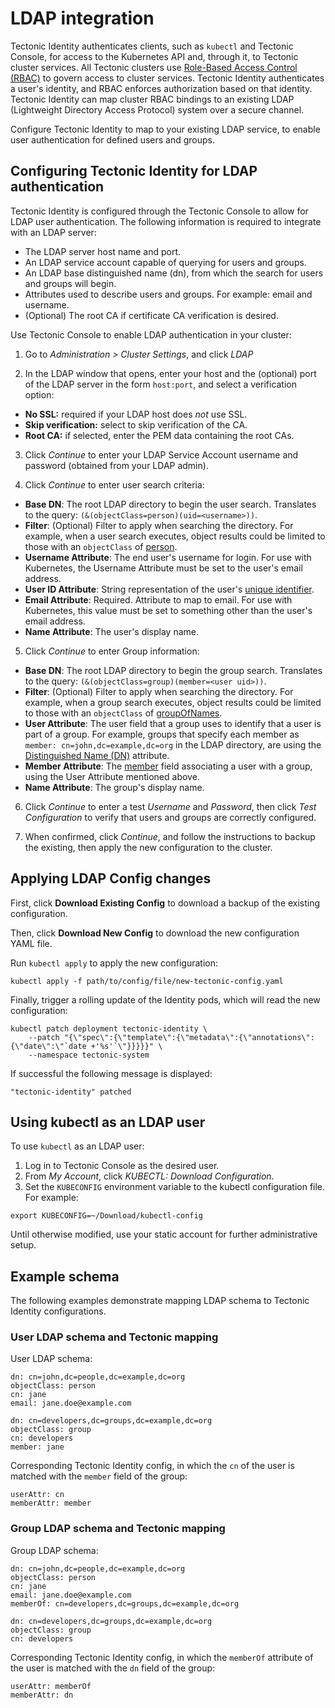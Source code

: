 # LDAP integration

Tectonic Identity authenticates clients, such as `kubectl` and Tectonic Console, for access to the Kubernetes API and, through it, to Tectonic cluster services. All Tectonic clusters use [Role-Based Access Control (RBAC)][rbac-config] to govern access to cluster services. Tectonic Identity authenticates a user's identity, and RBAC enforces authorization based on that identity. Tectonic Identity can map cluster RBAC bindings to an existing LDAP (Lightweight Directory Access Protocol) system over a secure channel.

Configure Tectonic Identity to map to your existing LDAP service, to enable user authentication for defined users and groups.

## Configuring Tectonic Identity for LDAP authentication

Tectonic Identity is configured through the Tectonic Console to allow for LDAP user authentication. The following information is required to integrate with an LDAP server:

* The LDAP server host name and port.
* An LDAP service account capable of querying for users and groups.
* An LDAP base distinguished name (dn), from which the search for users and groups will begin.
* Attributes used to describe users and groups. For example: email and username.
* (Optional) The root CA if certificate CA verification is desired.

Use Tectonic Console to enable LDAP authentication in your cluster:

1. Go to *Administration > Cluster Settings*, and click *LDAP*

2. In the LDAP window that opens, enter your host and the (optional) port of the LDAP server in the form `host:port`, and select a verification option:

 * **No SSL:** required if your LDAP host does *not* use SSL.
 * **Skip verification:** select to skip verification of the CA.
 * **Root CA:** if selected, enter the PEM data containing the root CAs.

3. Click *Continue* to enter your LDAP Service Account username and password (obtained from your LDAP admin).

4. Click *Continue* to enter user search criteria:

  * **Base DN**: The root LDAP directory to begin the user search. Translates to the query: `(&(objectClass=person)(uid=<username>))`.
  * **Filter**: (Optional) Filter to apply when searching the directory. For example, when a user search executes, object results could be limited to those with an `objectClass` of [person][person-ldap].
  * **Username Attribute**: The end user's username for login. For use with Kubernetes, the Username Attribute must be set to the user's email address.
  * **User ID Attribute**: String representation of the user's [unique identifier][uid-ldap].
  * **Email Attribute**: Required. Attribute to map to email. For use with Kubernetes, this value must be set to something other than the user's email address.
  * **Name Attribute**: The user's display name.

5. Click *Continue* to enter Group information:

  * **Base DN**: The root LDAP directory to begin the group search. Translates to the query: `(&(objectClass=group)(member=<user uid>))`.
  * **Filter**: (Optional) Filter to apply when searching the directory. For example, when a group search executes, object results could be limited to those with an `objectClass` of [groupOfNames][groupOfNames-ldap].
  * **User Attribute**: The user field that a group uses to identify that a user is part of a group. For example, groups that specify each member as `member: cn=john,dc=example,dc=org` in the LDAP directory, are using the [Distinguished Name (DN)][dn-ldap] attribute.
  * **Member Attribute**: The [member][member-ldap] field associating a user with a group, using the User Attribute mentioned above.
  * **Name Attribute**: The group's display name.

6. Click *Continue* to enter a test *Username* and *Password*, then click *Test Configuration* to verify that users and groups are correctly configured.

7. When confirmed, click *Continue*, and follow the instructions to backup the existing, then apply the new configuration to the cluster.

## Applying LDAP Config changes

First, click **Download Existing Config** to download a backup of the existing configuration.

Then, click **Download New Config** to download the new configuration YAML file.

Run `kubectl apply` to apply the new configuration:

```
kubectl apply -f path/to/config/file/new-tectonic-config.yaml
```

Finally, trigger a rolling update of the Identity pods, which will read the new configuration:

```
kubectl patch deployment tectonic-identity \
    --patch "{\"spec\":{\"template\":{\"metadata\":{\"annotations\":{\"date\":\"`date +'%s'`\"}}}}}" \
    --namespace tectonic-system
```

If successful the following message is displayed:

```
"tectonic-identity" patched
```

## Using kubectl as an LDAP user

To use `kubectl` as an LDAP user:

1. Log in to Tectonic Console as the desired user.
2. From *My Account*, click *KUBECTL: Download Configuration*.
3. Set the `KUBECONFIG` environment variable to the kubectl configuration file. For example:

`export KUBECONFIG=~/Download/kubectl-config`

Until otherwise modified, use your static account for further administrative setup.

## Example schema

The following examples demonstrate mapping LDAP schema to Tectonic Identity configurations.

### User LDAP schema and Tectonic mapping

User LDAP schema:

```ldap
dn: cn=john,dc=people,dc=example,dc=org
objectClass: person
cn: jane
email: jane.doe@example.com

dn: cn=developers,dc=groups,dc=example,dc=org
objectClass: group
cn: developers
member: jane
```

Corresponding Tectonic Identity config, in which the `cn` of the user is matched with the `member` field of the group:

```
userAttr: cn
memberAttr: member
```

### Group LDAP schema and Tectonic mapping

Group LDAP schema:

```ldap
dn: cn=john,dc=people,dc=example,dc=org
objectClass: person
cn: jane
email: jane.doe@example.com
memberOf: cn=developers,dc=groups,dc=example,dc=org

dn: cn=developers,dc=groups,dc=example,dc=org
objectClass: group
cn: developers
```

Corresponding Tectonic Identity config, in which the `memberOf` attribute of the user is matched with the `dn` field of the group:

```
userAttr: memberOf
memberAttr: dn
```


[person-ldap]: https://tools.ietf.org/html/rfc4519#section-3.12
[uid-ldap]: https://tools.ietf.org/html/rfc4519#section-2.39
[groupOfNames-ldap]: https://tools.ietf.org/html/rfc4519#section-3.5
[dn-ldap]: https://tools.ietf.org/html/rfc4511#section-4.1.3
[member-ldap]: https://tools.ietf.org/html/rfc4519#section-2.17
[rbac-config]: rbac-config.md
